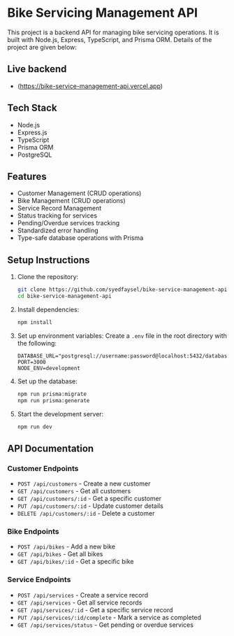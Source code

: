 # Bike Servicing Management API

This project is a backend API for managing bike servicing operations. It is built with Node.js, Express, TypeScript, and Prisma ORM. Details of the project are given below:

## Live backend
- (https://bike-service-management-api.vercel.app)  

## Tech Stack

- Node.js
- Express.js
- TypeScript
- Prisma ORM
- PostgreSQL

## Features

- Customer Management (CRUD operations)
- Bike Management (CRUD operations)
- Service Record Management
- Status tracking for services
- Pending/Overdue services tracking
- Standardized error handling
- Type-safe database operations with Prisma

## Setup Instructions

1. Clone the repository:
   ```bash
   git clone https://github.com/syedfaysel/bike-service-management-api.git
   cd bike-service-management-api
   ```

2. Install dependencies:
   ```bash
   npm install
   ```

3. Set up environment variables:
   Create a `.env` file in the root directory with the following:
   ```
   DATABASE_URL="postgresql://username:password@localhost:5432/database_name"
   PORT=3000
   NODE_ENV=development
   ```

4. Set up the database:
   ```bash
   npm run prisma:migrate
   npm run prisma:generate
   ```

5. Start the development server:
   ```bash
   npm run dev
   ```

## API Documentation

### Customer Endpoints
- `POST /api/customers` - Create a new customer
- `GET /api/customers` - Get all customers
- `GET /api/customers/:id` - Get a specific customer
- `PUT /api/customers/:id` - Update customer details
- `DELETE /api/customers/:id` - Delete a customer

### Bike Endpoints
- `POST /api/bikes` - Add a new bike
- `GET /api/bikes` - Get all bikes
- `GET /api/bikes/:id` - Get a specific bike

### Service Endpoints
- `POST /api/services` - Create a service record
- `GET /api/services` - Get all service records
- `GET /api/services/:id` - Get a specific service record
- `PUT /api/services/:id/complete` - Mark a service as completed
- `GET /api/services/status` - Get pending or overdue services

